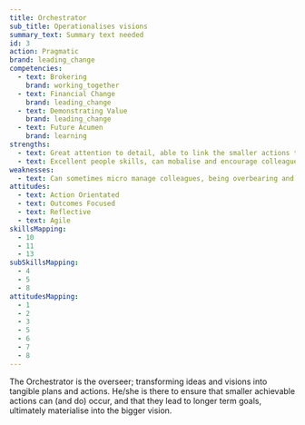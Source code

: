 ```yaml
---
title: Orchestrator
sub_title: Operationalises visions
summary_text: Summary text needed
id: 3
action: Pragmatic
brand: leading_change
competencies:
  - text: Brokering
    brand: working_together
  - text: Financial Change
    brand: leading_change
  - text: Demonstrating Value
    brand: leading_change
  - text: Future Acumen
    brand: learning
strengths:
  - text: Great attention to detail, able to link the smaller actions to the bigger changes
  - text: Excellent people skills, can mobalise and encourage colleagues
weaknesses:
  - text: Can sometimes micro manage colleagues, being overbearing and stifling
attitudes:
  - text: Action Orientated
  - text: Outcomes Focused
  - text: Reflective
  - text: Agile
skillsMapping:
  - 10
  - 11
  - 13
subSkillsMapping:
  - 4
  - 5
  - 8
attitudesMapping: 
  - 1
  - 2
  - 3
  - 5
  - 6
  - 7
  - 8
---
```


The Orchestrator is the overseer; transforming ideas and visions into tangible plans and actions. He/she is there to ensure that smaller achievable actions can (and do) occur, and that they lead to longer term goals, ultimately materialise into the bigger vision.

